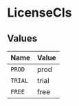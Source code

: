 # LicenseCls


## Values

| Name    | Value   |
| ------- | ------- |
| `PROD`  | prod    |
| `TRIAL` | trial   |
| `FREE`  | free    |